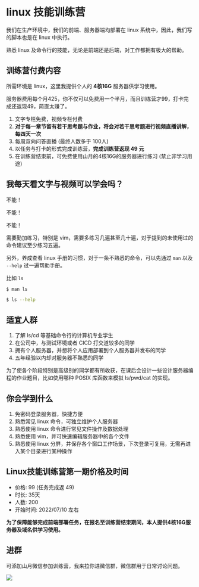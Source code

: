 # linux 技能训练营

我们在生产环境中，我们的前端、服务器端均部署在 linux 系统中，因此，我们写的脚本也是在 linux 中执行。

熟悉 linux 及命令行的技能，无论是前端还是后端，对工作都拥有极大的帮助。
​
## 训练营付费内容

​所需环境是 linux，这里我提供个人的 **4核16G** 服务器供学习使用。

服务器费用每个月425，你不仅可以免费用一个半月，而且训练营才99，打卡完成还返现49，简直太赚了。

1. 文字专栏免费，视频专栏付费
2. **对于每一章节留有若干思考题与作业，将会对若干思考题进行视频直播讲解，每四天一次**
3. 每周双向问答直播 (最终人数多于 100人)
4. 以任务与打卡的形式完成训练营，**完成训练营返现 49 元**
5. 在训练营结束前，可免费使用山月的4核16G的服务器进行练习 (禁止非学习用途)

## 我每天看文字与视频可以学会吗？

不能！

不能！

不能！

需要勤加练习，特别是 vim，需要多练习几遍甚至几十遍，对于提到的未使用过的命令建议至少练习五遍。

另外，养成查看 linux 手册的习惯，对于一条不熟悉的命令，可以先通过 `man` 以及 `--help` 过一遍帮助手册。

比如 `ls`

``` bash
$ man ls

$ ls --help
```

## 适宜人群

1. 了解 ls/cd 等基础命令行的计算机专业学生
1. 在公司中，与测试环境或者 CICD 打交道较多的同学
1. 拥有个人服务器，并想将个人应用部署到个人服务器并发布的同学
1. 五年经验以内却对服务器不熟悉的同学

为了使各个阶段特别是高级别的同学都有所收获，在课后会设计一些设计服务器编程的作业题目，比如使用哪种 POSIX 库函数来模拟 ls/pwd/cat 的实现。

## 你会学到什么

1. 免密码登录服务器，快捷方便
2. 熟悉常见 linux 命令，可独立维护个人服务器
3. 熟悉使用 linux 命令进行常见文件操作及数据处理
4. 熟悉使用 vim，并可快速编辑服务器中的各个文件
5. 熟悉使用 linux 分屏，并保存各个窗口工作场景，下次登录可复用，无需再进入某个目录进行某种操作

## Linux技能训练营第一期价格及时间

+ 价格: 99 (任务完成返 49)
+ 时长: 35天
+ 人数: 200
+ 开始时间: 2022/07/10 左右

**为了保障能够完成前端部署任务，在报名至训练营结束期间，本人提供4核16G服务器及域名供学习使用。**

## 进群

可添加山月微信参加训练营，我来拉你进微信群，微信群用于日常讨论问题。

![](https://static.shanyue.tech/images/22-05-18/clipboard-8626.a61f42.webp)
